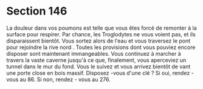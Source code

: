 # Section 146

La douleur dans vos poumons est telle que vous êtes forcé de remonter à la surface pour
respirer. Par chance, les Troglodytes ne vous voient pas, et ils disparaissent bientôt. Vous
sortez alors de l'eau et vous traversez le pont pour rejoindre la rive nord . Toutes les
provisions dont vous pouviez encore disposer sont maintenant immangeables. Vous
continuez à marcher à travers la vaste caverne jusqu'à ce que, finalement, vous aperceviez
un tunnel dans le mur du fond. Vous le suivez et vous arrivez bientôt de vant une porte
close en bois massif. Disposez -vous d'une clé  ? Si oui, rendez -vous au 86. Si non, rendez -
vous au 276.